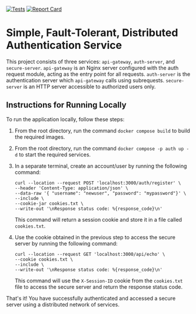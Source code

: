 [![Tests](https://github.com/dgyurics/auth/actions/workflows/tests.yaml/badge.svg)](https://github.com/dgyurics/auth/actions/workflows/tests.yaml)
[![Report Card](https://goreportcard.com/badge/github.com/dgyurics/auth)](https://goreportcard.com/report/github.com/dgyurics/auth)

# Simple, Fault-Tolerant, Distributed Authentication Service

This project consists of three services: `api-gateway`, `auth-server`, and `secure-server`. `api-gateway` is an Nginx server configured with the auth request module, acting as the entry point for all requests. `auth-server` is the authentication server which `api-gateway` calls using subrequests. `secure-server` is an HTTP server accessible to authorized users only.

## Instructions for Running Locally

To run the application locally, follow these steps:

1. From the root directory, run the command `docker compose build` to build the required images.

2. From the root directory, run the command `docker compose -p auth up -d` to start the required services.

3. In a separate terminal, create an account/user by running the following command:
   ```
   curl --location --request POST 'localhost:3000/auth/register' \
   --header 'Content-Type: application/json' \
   --data-raw '{ "username": "newuser", "password": "mypassword"}' \
   --include \
   --cookie-jar cookies.txt \
   --write-out '\nResponse status code: %{response_code}\n'
   ```
   This command will return a session cookie and store it in a file called `cookies.txt`.

4. Use the cookie obtained in the previous step to access the secure server by running the following command:
   ```
   curl --location --request GET 'localhost:3000/api/echo' \
   --cookie cookies.txt \
   --include \
   --write-out '\nResponse status code: %{response_code}\n'
   ```
   This command will use the `X-Session-ID` cookie from the `cookies.txt` file to access the secure server and return the response status code.

That's it! You have successfully authenticated and accessed a secure server using a distributed network of services.